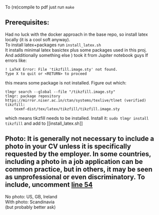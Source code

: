 To (re)compile to pdf just run `make`

Prerequisites:
--------------
Had no luck with the docker approach in the base repo, so install latex locally (it is a cool soft anyway).  
To install latex+packages run `install_latex.sh`  
It installs minimal latex basictex plus some packages used in this proj.  
And additionally something else ) took it from Jupiter notebook guys
If errors like:
```
! LaTeX Error: File 'tikzfill.image.sty' not found.
Type X to quit or <RETURN> to proceed
```
this means some package is not installed.
Figure out which:
```
tlmgr search --global --file "/tikzfill.image.sty"
tlmgr: package repository https://mirror.niser.ac.in/ctan/systems/texlive/tlnet (verified)
tikzfill:
	texmf-dist/tex/latex/tikzfill/tikzfill.image.sty
```

which means tikzfill needs to be installed.
Install it:
`sudo tlmgr install tikzfill`
and add to [[install_latex.sh]]

Photo: It is generally not necessary to include a photo in your CV unless it is specifically requested by the employer. In some countries, including a photo in a job application can be common practice, but in others, it may be seen as unprofessional or even discriminatory.
To include, uncomment [line 54](examples/cv.tex)
-------------
No photo: US, GB, Ireland  
With photo: Scandinavia  
(but probably better ask)
